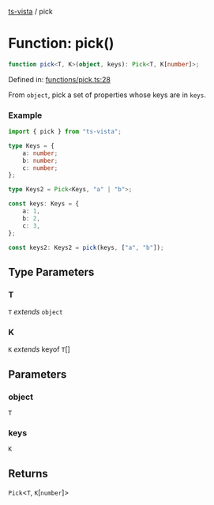 [ts-vista](../README.md) / pick

# Function: pick()

```ts
function pick<T, K>(object, keys): Pick<T, K[number]>;
```

Defined in: [functions/pick.ts:28](https://github.com/alpheustangs/ts-vista/blob/eab8284f4120b255476b7a6b3bf20303d7fc4744/package/src/functions/pick.ts#L28)

From `object`, pick a set of properties whose keys are in `keys`.

### Example

```ts
import { pick } from "ts-vista";

type Keys = {
    a: number;
    b: number;
    c: number;
};

type Keys2 = Pick<Keys, "a" | "b">;

const keys: Keys = {
    a: 1,
    b: 2,
    c: 3,
};

const keys2: Keys2 = pick(keys, ["a", "b"]);
```

## Type Parameters

### T

`T` *extends* `object`

### K

`K` *extends* keyof `T`[]

## Parameters

### object

`T`

### keys

`K`

## Returns

`Pick`\<`T`, `K`\[`number`\]\>
